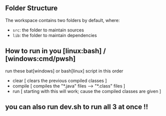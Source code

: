 ## Folder Structure
The workspace contains two folders by default, where:
- `src`: the folder to maintain sources
- `lib`: the folder to maintain dependencies

## How to run in you [linux:bash] / [windows:cmd/pwsh]

run these bat[windows] or bash[linux] script in this order
- clear [ clears the previous compiled classes ]
- compile [ compiles the "\*.java" files --> "\*.class" files ]
- run  [ starting with this will work; cause the compiled classes are given ]

## you can also run dev.sh to run all 3 at once !!
